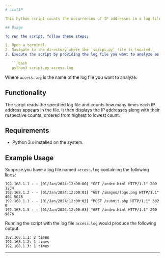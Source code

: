 ```yaml
---
# ListIP

This Python script counts the occurrences of IP addresses in a log file.

## Usage

To run the script, follow these steps:

1. Open a terminal.
2. Navigate to the directory where the `script.py` file is located.
3. Execute the script by providing the log file you want to analyze as an argument. For example:

   ```bash
   python3 script.py access.log
   ```

   Where `access.log` is the name of the log file you want to analyze.

## Functionality

The script reads the specified log file and counts how many times each IP address appears in the file. It then displays the IP addresses along with their respective counts, ordered from highest to lowest count.

## Requirements

- Python 3.x installed on the system.

## Example Usage

Suppose you have a log file named `access.log` containing the following lines:

```
192.168.1.1 - - [01/Jan/2024:12:00:00] "GET /index.html HTTP/1.1" 200 1234
192.168.1.2 - - [01/Jan/2024:12:00:01] "GET /images/logo.png HTTP/1.1" 404 5678
192.168.1.1 - - [01/Jan/2024:12:00:02] "POST /submit.php HTTP/1.1" 302 0
192.168.1.3 - - [01/Jan/2024:12:00:03] "GET /index.html HTTP/1.1" 200 9876
```

Running the script with the log file `access.log` would produce the following output:

```
192.168.1.1: 2 times
192.168.1.2: 1 times
192.168.1.3: 1 times
```

---
```



